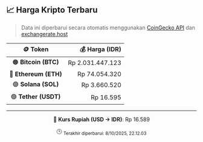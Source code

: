 

<!-- HARGA_KRIPTO -->
## 📈 Harga Kripto Terbaru

> Data ini diperbarui secara otomatis menggunakan [CoinGecko API](https://www.coingecko.com/) dan [exchangerate.host](https://exchangerate.host/)

<div align="center">

| 🪙 Token | 💰 Harga (IDR) |
|:------:|---------------:|
| 🟠 **Bitcoin (BTC)**   | Rp 2.031.447.123 |
| 🔵 **Ethereum (ETH)**  | Rp 74.054.320 |
| 🟣 **Solana (SOL)**    | Rp 3.660.520 |
| 🟢 **Tether (USDT)**   | Rp 16.595 |

---

💱 **Kurs Rupiah (USD → IDR)**: Rp 16.589

🕒 <sub>Terakhir diperbarui: 8/10/2025, 22.12.03</sub>

</div>
<!-- /HARGA_KRIPTO -->
